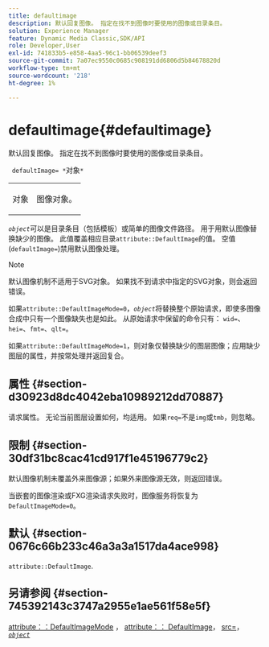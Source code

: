 ```yaml
---
title: defaultimage
description: 默认回复图像。 指定在找不到图像时要使用的图像或目录条目。
solution: Experience Manager
feature: Dynamic Media Classic,SDK/API
role: Developer,User
exl-id: 741833b5-e858-4aa5-96c1-bb06539deef3
source-git-commit: 7a07ec9550c0685c908191dd6806d5b84678820d
workflow-type: tm+mt
source-wordcount: '218'
ht-degree: 1%

---
```


# defaultimage{#defaultimage}

默认回复图像。 指定在找不到图像时要使用的图像或目录条目。

` defaultImage= *`对象`*`

<table id="simpletable_C1FC14B7D9AE476DB2B10EB402944335"> 
 <tr class="strow"> 
  <td class="stentry"> <p> <span class="codeph"> <span class="varname">对象</span> </span> </p> </td> 
  <td class="stentry"> <p>图像对象。 </p> </td> 
 </tr> 
</table>

*`object`*&#x200B;可以是目录条目（包括模板）或简单的图像文件路径。 用于用默认图像替换缺少的图像。 此值覆盖相应目录`attribute::DefaultImage`的值。 空值(`defaultImage=`)禁用默认图像处理。

>[!NOTE]
>
>默认图像机制不适用于SVG对象。 如果找不到请求中指定的SVG对象，则会返回错误。

如果`attribute::DefaultImageMode=0`，*`object`*&#x200B;将替换整个原始请求，即使多图像合成中只有一个图像缺失也是如此。 从原始请求中保留的命令只有： `wid=`、`hei=`、`fmt=`、`qlt=`。

如果`attribute::DefaultImageMode=1`，则对象仅替换缺少的图层图像；应用缺少图层的属性，并按常处理并返回复合。

## 属性 {#section-d30923d8dc4042eba10989212dd70887}

请求属性。 无论当前图层设置如何，均适用。 如果`req=`不是`img`或`tmb`，则忽略。

## 限制 {#section-30df31bc8cac41cd917f1e45196779c2}

默认图像机制未覆盖外来图像源；如果外来图像源无效，则返回错误。

当嵌套的图像渲染或FXG渲染请求失败时，图像服务将恢复为`DefaultImageMode=0`。

## 默认 {#section-0676c66b233c46a3a3a1517da4ace998}

`attribute::DefaultImage`.

## 另请参阅 {#section-745392143c3747a2955e1ae561f58e5f}

[attribute：：DefaultImageMode](../../../../../is-api/image-catalog/image-serving-api-ref/c-image-catalog-reference/c-attributes-reference/r-defaultimagemode.md#reference-8a996af162f84e46bbe9e6e0d4e26782) ， [attribute：： DefaultImage](../../../../../is-api/image-catalog/image-serving-api-ref/c-image-catalog-reference/c-attributes-reference/r-is-cat-defaultimage.md#reference-8e9900e129f54ed68462a3c2fc3bc433)， [src=](../../../../../is-api/http-ref/image-serving-api-ref/c-http-protocol-reference/c-command-reference/r-src.md#reference-f6506637778c4c69bf106a7924a91ab1)， [*`object`*](../../../../../is-api/http-ref/image-serving-api-ref/c-http-protocol-reference/c-data-types/r-object.md#reference-2591bd24548d462782c68d138ef795a0)

